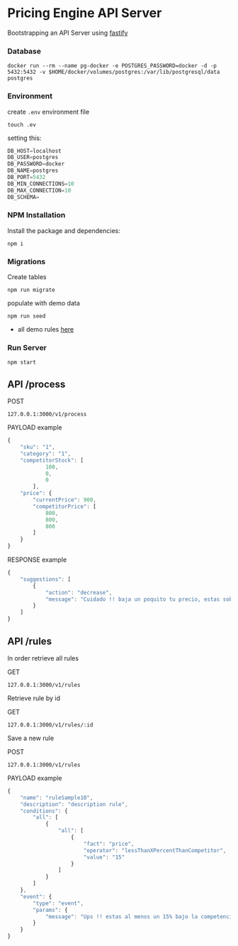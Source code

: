 # Pricing Engine API Server

Bootstrapping an API Server using [fastify](https://github.com/fastify/fastify)


### Database


```console
docker run --rm --name pg-docker -e POSTGRES_PASSWORD=docker -d -p 5432:5432 -v $HOME/docker/volumes/postgres:/var/lib/postgresql/data postgres
```

### Environment

create `.env` environment file
```console
touch .ev
```

setting this:

```javascript
DB_HOST=localhost
DB_USER=postgres
DB_PASSWORD=docker
DB_NAME=postgres
DB_PORT=5432
DB_MIN_CONNECTIONS=10
DB_MAX_CONNECTION=10
DB_SCHEMA=
```

### NPM Installation

Install the package and dependencies:

```console
npm i
```

### Migrations

Create tables

```console
npm run migrate
```

populate with demo data

```console
npm run seed
```

* all demo rules [here](./seeds/01_rules.js)

### Run Server

```console
npm start
```

## API /process

POST
```console
127.0.0.1:3000/v1/process
```

PAYLOAD example
```javascript
{
    "sku": "1",
    "category": "1",
    "competitorStock": [
            100,
            0,
            0
        ],
    "price": {
        "currentPrice": 900,
        "competitorPrice": [
            800,
            800,
            800
        ]
    }
}
```

RESPONSE example
```javascript
{
    "suggestions": [
        {
            "action": "decrease",
            "message": "Cuidado !! baja un poquito tu precio, estas sobre el 5% que tu competencia"
        }
    ]
}
```

## API /rules


In order retrieve all rules

GET
```console
127.0.0.1:3000/v1/rules
```

Retrieve rule by id

GET
```console
127.0.0.1:3000/v1/rules/:id
```

Save a new rule

POST
```console
127.0.0.1:3000/v1/rules
```

PAYLOAD example
```javascript
{
    "name": "ruleSample10",
    "description": "description rule",
    "conditions": {
        "all": [
            {
                "all": [
                    {
                        "fact": "price",
                        "operator": "lessThanXPercentThanCompetitor",
                        "value": "15"
                    }
                ]
            }
        ]
    },
    "event": {
        "type": "event",
        "params": {
            "message": "Ups !! estas al menos un 15% bajo la competencia, estas seguro de este precio ?  ;)"
        }
    }
}
```
